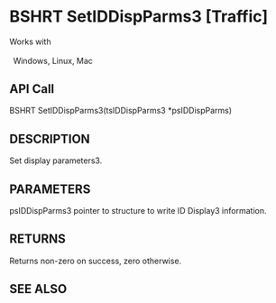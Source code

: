 # BSHRT SetIDDispParms3 [Traffic]

Works with <p class="s1" style="padding-top: 2pt;padding-left: 5pt;text-indent: 0pt;text-align: left;"><a name="bookmark156">&zwnj;</a>Windows, Linux, Mac<a name="bookmark157">&zwnj;</a></p>

## API Call
BSHRT SetIDDispParms3(tsIDDispParms3 *psIDDispParms)
## DESCRIPTION
Set display parameters3.

## PARAMETERS
psIDDispParms3 pointer to structure to write ID Display3 information.

## RETURNS
Returns non-zero on success, zero otherwise.

## SEE ALSO

